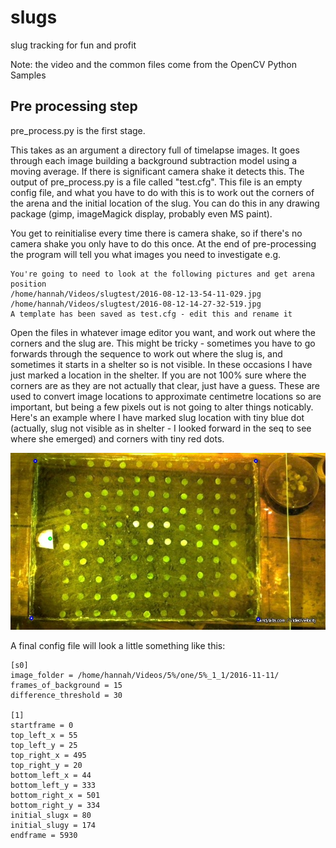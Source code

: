 # slugs
slug tracking for fun and profit

Note: the video and the common files come from the OpenCV Python Samples 

## Pre processing step

pre_process.py is the first stage. 

This takes as an argument a directory full of timelapse images. It goes through each image building a background subtraction model using a moving average. If there is significant camera shake it detects this. The output of pre_process.py is a file  called "test.cfg". This file is an empty config file, and what you have to do with this is to work out the corners of the arena and the initial location of the slug. You can do this in any drawing package (gimp, imageMagick display, probably even MS paint). 

You get to reinitialise every time there is camera shake, so  if there's no camera shake you only have to do this once. At the end of pre-processing the program will tell you what images you need to investigate e.g.

```
You're going to need to look at the following pictures and get arena position
/home/hannah/Videos/slugtest/2016-08-12-13-54-11-029.jpg
/home/hannah/Videos/slugtest/2016-08-12-14-27-32-519.jpg
A template has been saved as test.cfg - edit this and rename it
```

Open the files in whatever image editor you want, and work out where the corners and the slug are.  This might be tricky - sometimes you have to go forwards through the sequence to work out where the slug is, and sometimes it starts in a shelter so is not visible. In these occasions I have just marked a location in the shelter. If you are not 100% sure where the corners are as they are not actually that clear, just have a guess. These are used to convert image locations to approximate centimetre locations so are important, but being a few pixels out is not going to alter things noticably. Here's an example where I have marked slug location with tiny blue dot (actually, slug not visible as in shelter - I looked forward in the seq to see where she emerged) and corners with tiny red dots. 


![Example slug locations illustratoin](https://raw.githubusercontent.com/handee/slugs/master/annotated.jpg)


A final config file will look a little something like this:

```
[s0]
image_folder = /home/hannah/Videos/5%/one/5%_1_1/2016-11-11/
frames_of_background = 15
difference_threshold = 30

[1]
startframe = 0
top_left_x = 55
top_left_y = 25
top_right_x = 495
top_right_y = 20
bottom_left_x = 44
bottom_left_y = 333
bottom_right_x = 501
bottom_right_y = 334
initial_slugx = 80
initial_slugy = 174
endframe = 5930 
```
